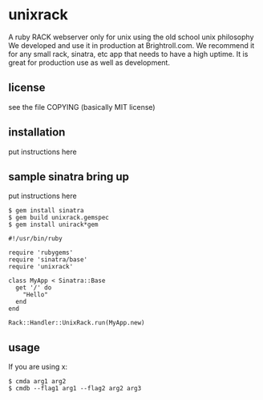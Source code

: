 
# unixrack

A ruby RACK webserver only for unix using the old school unix philosophy
We developed and use it in production at Brightroll.com. 
We recommend it for any small rack, sinatra, etc app that needs to have
a high uptime. It is great for production use as well as development.

## license

see the file COPYING (basically MIT license)


## installation

put instructions here


## sample sinatra bring up

put instructions here

    $ gem install sinatra
    $ gem build unixrack.gemspec
    $ gem install unirack*gem

    #!/usr/bin/ruby

    require 'rubygems'
    require 'sinatra/base'
    require 'unixrack'

    class MyApp < Sinatra::Base
      get '/' do
        "Hello"
      end
    end

    Rack::Handler::UnixRack.run(MyApp.new)

## usage

If you are using x:

    $ cmda arg1 arg2
    $ cmdb --flag1 arg1 --flag2 arg2 arg3


